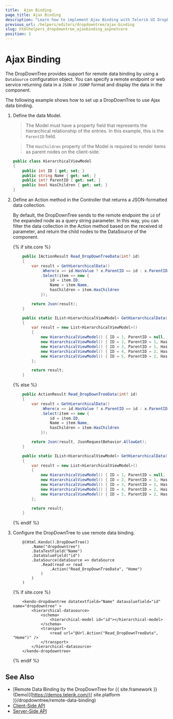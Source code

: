 ```yaml
---
title:  Ajax Binding
page_title: Ajax Binding
description: "Learn how to implement Ajax Binding with Telerik UI DropDownTree component for {{ site.framework }}."
previous_url: /helpers/editors/dropdowntree/ajax-binding
slug: htmlhelpers_dropdowntree_ajaxbinding_aspnetcore
position: 3
---
```


# Ajax Binding

The DropDownTree provides support for remote data binding by using a `DataSource` configuration object. You can specify a remote endpoint or web service returning data in a `JSON` or `JSONP` format and display the data in the component.

The following example shows how to set up a DropDownTree to use Ajax data binding.

1. Define the data Model.

    >The Model must have a property field that represents the hierarchical relationship of the entries. In this example, this is the `ParentID` field.

    >The `HasChildren` property of the Model is required to render items as parent nodes on the client-side.

    ```C#
    public class HierarchicalViewModel
    {
        public int ID { get; set; }
        public string Name { get; set; }
        public int? ParentID { get; set; }
        public bool HasChildren { get; set; }
    }
    ```

1. Define an Action method in the Controller that returns a JSON-formatted data collection.

    By default, the DropDownTree sends to the remote endpoint the `id` of the expanded node as a query string parameter. In this way, you can filter the data collection in the Action method based on the received id parameter, and return the child nodes to the DataSource of the component.

    {% if site.core %}
    ```C# Controller
        public IActionResult Read_DropDownTreeData(int? id)
        {
            var result = GetHierarchicalData()
                .Where(x => id.HasValue ? x.ParentID == id : x.ParentID == null)
                .Select(item => new {
                    id = item.ID,
                    Name = item.Name,
                    hasChildren = item.HasChildren
                });

            return Json(result);
        }

        public static IList<HierarchicalViewModel> GetHierarchicalData()
        {
            var result = new List<HierarchicalViewModel>()
            {
                new HierarchicalViewModel() { ID = 1, ParentID = null, HasChildren = true, Name = "Parent item" },
                new HierarchicalViewModel() { ID = 2, ParentID = 1, HasChildren = true, Name = "Parent item" },
                new HierarchicalViewModel() { ID = 3, ParentID = 1, HasChildren = false, Name = "Item" },
                new HierarchicalViewModel() { ID = 4, ParentID = 2, HasChildren = false, Name = "Item" },
                new HierarchicalViewModel() { ID = 5, ParentID = 2, HasChildren = false, Name = "Item" }
            };

            return result;
        }
    ```
    {% else %}
    ```C# Controller
        public ActionResult Read_DropDownTreeData(int? id)
        {
            var result = GetHierarchicalData()
                .Where(x => id.HasValue ? x.ParentID == id : x.ParentID == null)
                .Select(item => new {
                    id = item.ID,
                    Name = item.Name,
                    hasChildren = item.HasChildren
                });

            return Json(result, JsonRequestBehavior.AllowGet);
        }

        public static IList<HierarchicalViewModel> GetHierarchicalData()
        {
            var result = new List<HierarchicalViewModel>()
            {
                new HierarchicalViewModel() { ID = 1, ParentID = null, HasChildren = true, Name = "Parent item" },
                new HierarchicalViewModel() { ID = 2, ParentID = 1, HasChildren = true, Name = "Parent item" },
                new HierarchicalViewModel() { ID = 3, ParentID = 1, HasChildren = false, Name = "Item" },
                new HierarchicalViewModel() { ID = 4, ParentID = 2, HasChildren = false, Name = "Item" },
                new HierarchicalViewModel() { ID = 5, ParentID = 2, HasChildren = false, Name = "Item" }
            };

            return result;
        }
    ```
    {% endif %}

1. Configure the DropDownTree to use remote data binding.

    ```HtmlHelper
        @(Html.Kendo().DropDownTree()
            .Name("dropdowntree")
            .DataTextField("Name")
            .DataValueField("id")
            .DataSource(dataSource => dataSource
                .Read(read => read
                    .Action("Read_DropDownTreeData", "Home")
                )
            )
        )
    ```
    {% if site.core %}
    ```TagHelper
        <kendo-dropdowntree datatextfield="Name" datavaluefield="id" name="dropdowntree" >
            <hierarchical-datasource>
                <schema>
                    <hierarchical-model id="id"></hierarchical-model>
                </schema>
                <transport>
                    <read url="@Url.Action("Read_DropDownTreeData", "Home")" />
                </transport>
            </hierarchical-datasource>
        </kendo-dropdowntree>
    ```
    {% endif %}


## See Also

* [Remote Data Binding by the DropDownTree for {{ site.framework }} (Demo)](https://demos.telerik.com/{{ site.platform }}/dropdowntree/remote-data-binding)
* [Client-Side API](https://docs.telerik.com/kendo-ui/api/javascript/ui/dropdowntree)
* [Server-Side API](/api/dropdowntree)
